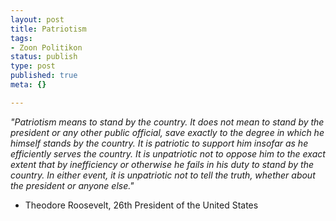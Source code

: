 ```yaml
--- 
layout: post
title: Patriotism
tags: 
- Zoon Politikon
status: publish
type: post
published: true
meta: {}

---
```

<em>"Patriotism means to stand by the country. It does not mean to stand by the president or any other public official, save exactly to the degree in which he himself stands by the country. It is patriotic to support him insofar as he efficiently serves the country. It is unpatriotic not to oppose him to the exact extent that by inefficiency or otherwise he fails in his duty to stand by the country. In either event, it is unpatriotic not to tell the truth, whether about the president or anyone else."</em>

  - Theodore Roosevelt, 26th President of the United States

